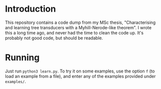 # Introduction

This repository contains a code dump from my MSc thesis, "Characterising and learning tree transducers with a Myhill-Nerode-like theorem".
I wrote this a long time ago, and never had the time to clean the code up. It's probably not good code, but should be readable.

# Running

Just run `python3 learn.py`. To try it on some examples, use the option `f` (to load an example from a file), and enter any of the examples provided under `examples/`.

